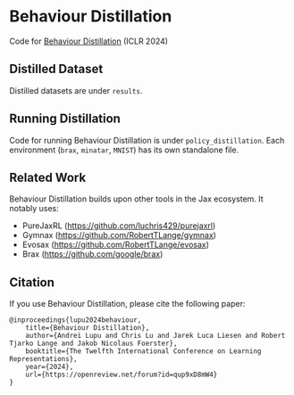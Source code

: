 # Behaviour Distillation

Code for [Behaviour Distillation](https://openreview.net/forum?id=qup9xD8mW4) (ICLR 2024)

## Distilled Dataset

Distilled datasets are under `results`.

## Running Distillation

Code for running Behaviour Distillation is under `policy_distillation`. Each environment (`brax`, `minatar`, `MNIST`) has its own standalone file.

## Related Work

Behaviour Distillation builds upon other tools in the Jax ecosystem. It notably uses:

- PureJaxRL (https://github.com/luchris429/purejaxrl)
- Gymnax (https://github.com/RobertTLange/gymnax)
- Evosax (https://github.com/RobertTLange/evosax)
- Brax (https://github.com/google/brax)

## Citation
If you use Behaviour Distillation, please cite the following paper:
```
@inproceedings{lupu2024behaviour,
    title={Behaviour Distillation},
    author={Andrei Lupu and Chris Lu and Jarek Luca Liesen and Robert Tjarko Lange and Jakob Nicolaus Foerster},
    booktitle={The Twelfth International Conference on Learning Representations},
    year={2024},
    url={https://openreview.net/forum?id=qup9xD8mW4}
}
```
